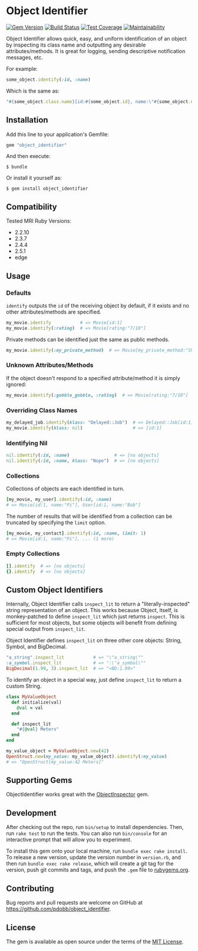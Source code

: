 # Object Identifier

[![Gem Version](https://badge.fury.io/rb/object_identifier.svg)](https://badge.fury.io/rb/object_identifier)
[![Build Status](https://travis-ci.org/pdobb/object_identifier.svg?branch=master)](https://travis-ci.org/pdobb/object_identifier)
[![Test Coverage](https://api.codeclimate.com/v1/badges/0b737a72d16ec755c1ff/test_coverage)](https://codeclimate.com/github/pdobb/object_identifier/test_coverage)
[![Maintainability](https://api.codeclimate.com/v1/badges/0b737a72d16ec755c1ff/maintainability)](https://codeclimate.com/github/pdobb/object_identifier/maintainability)

Object Identifier allows quick, easy, and uniform identification of an object by inspecting its class name and outputting any desirable attributes/methods. It is great for logging, sending descriptive notification messages, etc.

For example:

```ruby
some_object.identify(:id, :name)
```

Which is the same as:

```ruby
"#{some_object.class.name}[id:#{some_object.id}, name:\"#{some_object.name}\"]"
```


## Installation

Add this line to your application's Gemfile:

```ruby
gem "object_identifier"
```

And then execute:

    $ bundle

Or install it yourself as:

    $ gem install object_identifier


## Compatibility

Tested MRI Ruby Versions:
* 2.2.10
* 2.3.7
* 2.4.4
* 2.5.1
* edge


## Usage

### Defaults

`identify` outputs the `id` of the receiving object by default, if it exists and no other attributes/methods are specified.

```ruby
my_movie.identify           # => Movie[id:1]
my_movie.identify(:rating)  # => Movie[rating:"7/10"]
```

Private methods can be identified just the same as public methods.

```ruby
my_movie.identify(:my_private_method)  # => Movie[my_private_method:"Shh"]
```


### Unknown Attributes/Methods

If the object doesn't respond to a specified attribute/method it is simply ignored:

```ruby
my_movie.identify(:gobble_gobble, :rating)  # => Movie[rating:"7/10"]
```

### Overriding Class Names

```ruby
my_delayed_job.identify(klass: "Delayed::Job")  # => Delayed::Job[id:1]
my_movie.identify(klass: nil)                   # => [id:1]
```


### Identifying Nil

```ruby
nil.identify(:id, :name)                 # => [no objects]
nil.identify(:id, :name, klass: "Nope")  # => [no objects]
```


### Collections

Collections of objects are each identified in turn.

```ruby
[my_movie, my_user].identify(:id, :name)
# => Movie[id:1, name:"Pi"], User[id:1, name:"Bob"]
```

The number of results that will be identified from a collection can be truncated by specifying the `limit` option.

```ruby
[my_movie, my_contact].identify(:id, :name, limit: 1)
# => Movie[id:1, name:"Pi"], ... (1 more)
```


### Empty Collections

```ruby
[].identify  # => [no objects]
{}.identify  # => [no objects]
```


## Custom Object Identifiers

Internally, Object Identifier calls `inspect_lit` to return a "literally-inspected" string representation of an object. This works because Object, itself, is monkey-patched to define `inspect_lit` which just returns `inspect`. This is sufficient for most objects, but some objects will benefit from defining special output from `inspect_lit`.

Object Identifier defines `inspect_lit` on three other core objects: String, Symbol, and BigDecimal.

```ruby
"a_string".inspect_lit           # => "\"a_string\""
:a_symbol.inspect_lit            # => ":\"a_symbol\""
BigDecimal(1.99, 3).inspect_lit  # => "<BD:1.99>"
```

To identify an object in a special way, just define `inspect_lit` to return a custom String.

```ruby
class MyValueObject
  def initialize(val)
    @val = val
  end

  def inspect_lit
    "#{@val} Meters"
  end
end

my_value_object = MyValueObject.new(42)
OpenStruct.new(my_value: my_value_object).identify(:my_value)
# => "OpenStruct[my_value:42 Meters]"
```


## Supporting Gems

ObjectIdentifier works great with the [ObjectInspector](https://github.com/pdobb/object_inspector) gem.


## Development

After checking out the repo, run `bin/setup` to install dependencies. Then, run `rake test` to run the tests. You can also run `bin/console` for an interactive prompt that will allow you to experiment.

To install this gem onto your local machine, run `bundle exec rake install`. To release a new version, update the version number in `version.rb`, and then run `bundle exec rake release`, which will create a git tag for the version, push git commits and tags, and push the `.gem` file to [rubygems.org](https://rubygems.org).


## Contributing

Bug reports and pull requests are welcome on GitHub at https://github.com/pdobb/object_identifier.


## License

The gem is available as open source under the terms of the [MIT License](https://opensource.org/licenses/MIT).
